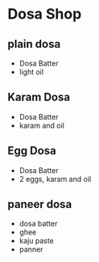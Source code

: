 # Dosa Shop

## plain dosa
* Dosa Batter
* light oil

## Karam Dosa
* Dosa Batter
* karam and oil

## Egg Dosa
* Dosa Batter
* 2 eggs, karam and oil

## paneer dosa
* dosa batter
* ghee
* kaju paste
* panner